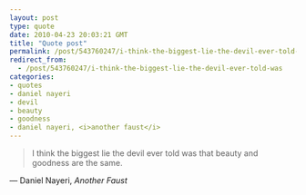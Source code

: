 ```yaml
---
layout: post
type: quote
date: 2010-04-23 20:03:21 GMT
title: "Quote post"
permalink: /post/543760247/i-think-the-biggest-lie-the-devil-ever-told-was
redirect_from: 
  - /post/543760247/i-think-the-biggest-lie-the-devil-ever-told-was
categories:
- quotes
- daniel nayeri
- devil
- beauty
- goodness
- daniel nayeri, <i>another faust</i>
---
```

<blockquote>I think the biggest lie the devil ever told was that beauty and goodness are the same.</blockquote>

 — Daniel Nayeri, <i>Another Faust</i>